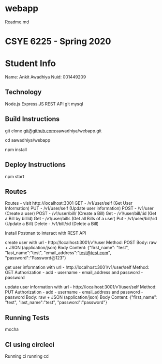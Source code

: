 # webapp

Readme.md
# CSYE 6225 - Spring 2020

# Student Info
Name: Ankit Awadhiya
Nuid: 001449209

## Technology
Node.js
Express.JS
REST API
git
mysql

## Build Instructions

git clone git@github.com:aawadhiya/webapp.git

cd aawadhiya/webapp

npm install

## Deploy Instructions

npm start

## Routes

Routes - visit http://localhost:3001
GET - /v1​/user​/self (Get User Information)
PUT - ​/v1​/user​/self (Update user information)
POST - /v1​/user (Create a user)
POST - /v1/user/bill/ (Create a Bill)
Get - /v1/user/bill/:id (Get a Bill by billId)
Get - /v1/user/bills (Get all Bills of a user)
Put - /v1​/user/bill/:id (Update a Bill)
Delete - /v1​/bill/:id (Delete a Bill)

Install Postman to interact with REST API

create user with 
url - http://localhost:3001/v1/user
Method: POST
Body: raw + JSON (application/json)
Body Content: {"first_name": "test", "last_name":"test", "email_address":"test@test.com", "password":"Password@123"}

get user information with
url - http://localhost:3001/v1/user/self
Method: GET
Authorization - add - username - email_address and password - password

update user information with
url - http://localhost:3001/v1/user/self
Method: PUT
Authorization - add - username - email_address and password - password
Body: raw + JSON (application/json)
Body Content: {"first_name": "test", "last_name":"test", "password":"password"} 

## Running Tests
mocha 

## CI using circleci
Running ci
running cd